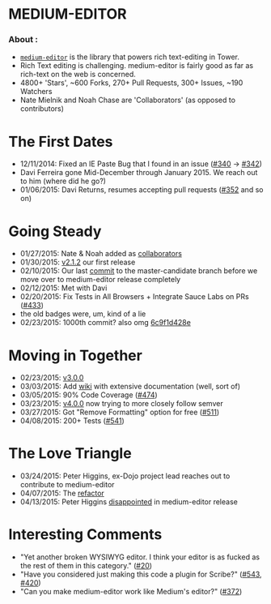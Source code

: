 # MEDIUM-EDITOR



### About :

* [`medium-editor`](https://github.com/daviferreira/medium-editor) is the library that powers rich text-editing in Tower.
* Rich Text editing is challenging. medium-editor is fairly good as far as rich-text on the web is concerned.
* 4800+ 'Stars', ~600 Forks, 270+ Pull Requests, 300+ Issues, ~190 Watchers
* Nate Mielnik and Noah Chase are 'Collaborators' (as opposed to contributors)



# The First Dates

* 12/11/2014:  Fixed an IE Paste Bug that I found in an issue ([#340](https://github.com/daviferreira/medium-editor/issues/340) -> [#342](https://github.com/daviferreira/medium-editor/issues/342))
* Davi Ferreira gone Mid-December through January 2015. We reach out to him (where did he go?)
* 01/06/2015: Davi Returns, resumes accepting pull requests ([#352](https://github.com/daviferreira/medium-editor/issues/352) and so on)



# Going Steady

* 01/27/2015: Nate & Noah added as [collaborators](https://github.com/daviferreira/medium-editor/commit/07641a41b8bd9499b8fa5f52d516979a249e5781)
* 01/30/2015: [v2.1.2](https://github.com/daviferreira/medium-editor/releases/tag/2.1.2) our first release
* 02/10/2015: Our last [commit](https://github.com/nchase/medium-editor/commit/30f4251ed7ab6f026492dcc17a50eab691a50ef8) to the master-candidate branch before we move over to medium-editor release completely
* 02/12/2015: Met with Davi
* 02/20/2015: Fix Tests in All Browsers + Integrate Sauce Labs on PRs ([#433](https://github.com/daviferreira/medium-editor/issues/433))
 * the old badges were, um, kind of a lie
* 02/23/2015: 1000th commit? also omg [6c9f1d428e](https://github.com/daviferreira/medium-editor/commit/6c9f1d428e32eca15f897ae5d02afa50ecc6c2f8)



# Moving in Together

* 02/23/2015: [v3.0.0](https://github.com/daviferreira/medium-editor/releases/tag/3.0.0)
* 03/03/2015: Add [wiki](https://github.com/daviferreira/medium-editor/wiki) with extensive documentation (well, sort of)
* 03/05/2015: 90% Code Coverage ([#474](https://github.com/daviferreira/medium-editor/issues/474))
* 03/23/2015: [v4.0.0](https://github.com/daviferreira/medium-editor/releases/tag/4.0.0) now trying to more closely follow semver
* 03/27/2015: Got "Remove Formatting" option for free ([#511](https://github.com/daviferreira/medium-editor/issues/511))
* 04/08/2015: 200+ Tests ([#541](https://github.com/daviferreira/medium-editor/issues/541))



# The Love Triangle

* 03/24/2015: Peter Higgins, ex-Dojo project lead reaches out to contribute to medium-editor
* 04/07/2015: The [refactor](https://github.com/daviferreira/medium-editor/compare/master...phiggins42:refactor)
* 04/13/2015: Peter Higgins [disappointed](https://github.com/daviferreira/medium-editor/pull/554#issuecomment-92539472) in medium-editor release



# Interesting Comments

* "Yet another broken WYSIWYG editor. I think your editor is as fucked as the rest of them in this category." ([#20](https://github.com/daviferreira/medium-editor/issues/20))
* "Have you considered just making this code a plugin for Scribe?" ([#543](https://github.com/daviferreira/medium-editor/issues/543#issuecomment-91001469), [#420](https://github.com/daviferreira/medium-editor/issues/420))
* "Can you make medium-editor work like Medium's editor?" ([#372](https://github.com/daviferreira/medium-editor/issues/372))
